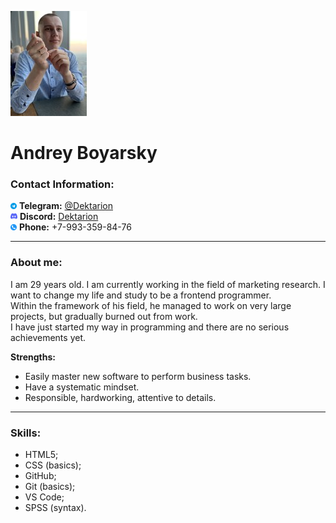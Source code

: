 ![Photo](/img/photo.jpg)<br>
# Andrey Boyarsky

### Contact Information:
![Telegram](/img/tg.png) **Telegram:** [@Dektarion](https://t.me/Dektarion)<br>
![Discord](/img/dis.png) **Discord:** [Dektarion](https://discordapp.com/users/377117456017391619/)<br>
![Phone](/img/phone.png) **Phone:** +7-993-359-84-76

---

### About me:
I am 29 years old. I am currently working in the field of marketing research. I want to change my life and study to be a frontend programmer.<br>
Within the framework of his field, he managed to work on very large projects, but gradually burned out from work.<br>
I have just started my way in programming and there are no serious achievements yet.

**Strengths:**
* Easily master new software to perform business tasks.
* Have a systematic mindset.
* Responsible, hardworking, attentive to details.

---

### Skills:
- HTML5;
- CSS (basics);
- GitHub;
- Git (basics);
- VS Code;
- SPSS (syntax).

